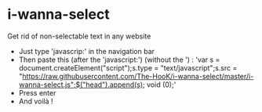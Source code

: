 # i-wanna-select
Get rid of non-selectable text in any website

- Just type 'javascrip:' in the navigation bar
- Then paste this (after the 'javascript:') (without the ') : 'var s = document.createElement("script");s.type = "text/javascript";s.src = "https://raw.githubusercontent.com/The-HooK/i-wanna-select/master/i-wanna-select.js";$("head").append(s); void (0);'
- Press enter
- And voilà !
